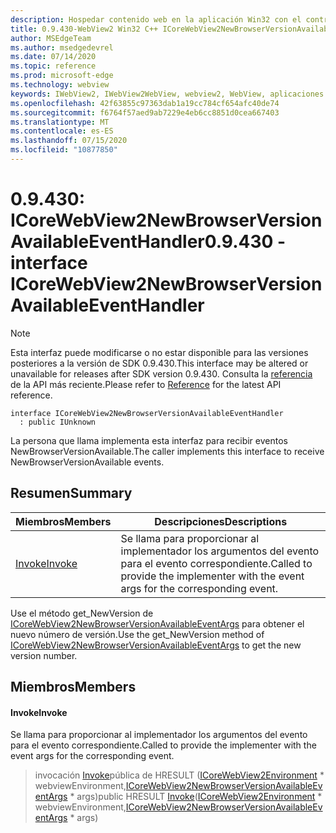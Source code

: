 ```yaml
---
description: Hospedar contenido web en la aplicación Win32 con el control Microsoft Edge WebView2
title: 0.9.430-WebView2 Win32 C++ ICoreWebView2NewBrowserVersionAvailableEventHandler
author: MSEdgeTeam
ms.author: msedgedevrel
ms.date: 07/14/2020
ms.topic: reference
ms.prod: microsoft-edge
ms.technology: webview
keywords: IWebView2, IWebView2WebView, webview2, WebView, aplicaciones Win32, Win32, Edge, ICoreWebView2, ICoreWebView2Host, control de explorador, HTML Edge
ms.openlocfilehash: 42f63855c97363dab1a19cc784cf654afc40de74
ms.sourcegitcommit: f6764f57aed9ab7229e4eb6cc8851d0cea667403
ms.translationtype: MT
ms.contentlocale: es-ES
ms.lasthandoff: 07/15/2020
ms.locfileid: "10877850"
---
```

# <span data-ttu-id="69264-104">0.9.430: ICoreWebView2NewBrowserVersionAvailableEventHandler</span><span class="sxs-lookup"><span data-stu-id="69264-104">0.9.430 - interface ICoreWebView2NewBrowserVersionAvailableEventHandler</span></span> 

> [!NOTE]
> <span data-ttu-id="69264-105">Esta interfaz puede modificarse o no estar disponible para las versiones posteriores a la versión de SDK 0.9.430.</span><span class="sxs-lookup"><span data-stu-id="69264-105">This interface may be altered or unavailable for releases after SDK version 0.9.430.</span></span> <span data-ttu-id="69264-106">Consulta la [referencia](../../../webview2-api-reference.md) de la API más reciente.</span><span class="sxs-lookup"><span data-stu-id="69264-106">Please refer to [Reference](../../../webview2-api-reference.md) for the latest API reference.</span></span>

```
interface ICoreWebView2NewBrowserVersionAvailableEventHandler
  : public IUnknown
```

<span data-ttu-id="69264-107">La persona que llama implementa esta interfaz para recibir eventos NewBrowserVersionAvailable.</span><span class="sxs-lookup"><span data-stu-id="69264-107">The caller implements this interface to receive NewBrowserVersionAvailable events.</span></span>

## <span data-ttu-id="69264-108">Resumen</span><span class="sxs-lookup"><span data-stu-id="69264-108">Summary</span></span>

 <span data-ttu-id="69264-109">Miembros</span><span class="sxs-lookup"><span data-stu-id="69264-109">Members</span></span>                        | <span data-ttu-id="69264-110">Descripciones</span><span class="sxs-lookup"><span data-stu-id="69264-110">Descriptions</span></span>
--------------------------------|---------------------------------------------
[<span data-ttu-id="69264-111">Invoke</span><span class="sxs-lookup"><span data-stu-id="69264-111">Invoke</span></span>](#invoke) | <span data-ttu-id="69264-112">Se llama para proporcionar al implementador los argumentos del evento para el evento correspondiente.</span><span class="sxs-lookup"><span data-stu-id="69264-112">Called to provide the implementer with the event args for the corresponding event.</span></span>

<span data-ttu-id="69264-113">Use el método get_NewVersion de [ICoreWebView2NewBrowserVersionAvailableEventArgs](ICoreWebView2NewBrowserVersionAvailableEventArgs.md) para obtener el nuevo número de versión.</span><span class="sxs-lookup"><span data-stu-id="69264-113">Use the get_NewVersion method of [ICoreWebView2NewBrowserVersionAvailableEventArgs](ICoreWebView2NewBrowserVersionAvailableEventArgs.md) to get the new version number.</span></span>

## <span data-ttu-id="69264-114">Miembros</span><span class="sxs-lookup"><span data-stu-id="69264-114">Members</span></span>

#### <span data-ttu-id="69264-115">Invoke</span><span class="sxs-lookup"><span data-stu-id="69264-115">Invoke</span></span> 

<span data-ttu-id="69264-116">Se llama para proporcionar al implementador los argumentos del evento para el evento correspondiente.</span><span class="sxs-lookup"><span data-stu-id="69264-116">Called to provide the implementer with the event args for the corresponding event.</span></span>

> <span data-ttu-id="69264-117">invocación [Invoke](#invoke)pública de HRESULT ([ICoreWebView2Environment](ICoreWebView2Environment.md) \* webviewEnvironment,[ICoreWebView2NewBrowserVersionAvailableEventArgs](ICoreWebView2NewBrowserVersionAvailableEventArgs.md) \* args)</span><span class="sxs-lookup"><span data-stu-id="69264-117">public HRESULT [Invoke](#invoke)([ICoreWebView2Environment](ICoreWebView2Environment.md) \* webviewEnvironment,[ICoreWebView2NewBrowserVersionAvailableEventArgs](ICoreWebView2NewBrowserVersionAvailableEventArgs.md) \* args)</span></span>

